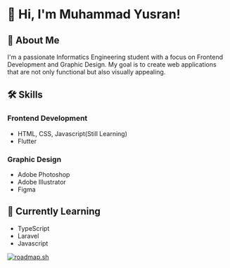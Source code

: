 # 👋 Hi, I'm Muhammad Yusran!

## 🚀 About Me
I'm a passionate Informatics Engineering student with a focus on Frontend Development and Graphic Design. My goal is to create web applications that are not only functional but also visually appealing.

## 🛠️ Skills
### Frontend Development
- HTML, CSS, Javascript(Still Learning)
- Flutter

### Graphic Design
- Adobe Photoshop
- Adobe Illustrator
- Figma

## 🌱 Currently Learning
- TypeScript
- Laravel
- Javascript

[![roadmap.sh](https://roadmap.sh/card/wide/669930a3ff02ffb66924c8cf?variant=dark&roadmaps=frontend)](https://roadmap.sh)
